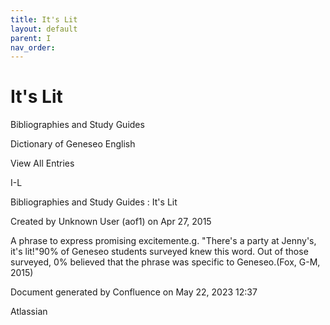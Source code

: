 ```yaml
---
title: It's Lit
layout: default
parent: I
nav_order:
---
```


# It's Lit

Bibliographies and Study Guides

Dictionary of Geneseo English

View All Entries

I-L

Bibliographies and Study Guides : It's Lit

Created by  Unknown User (aof1) on Apr 27, 2015

A phrase to express promising excitemente.g. &quot;There's a party at Jenny's, it's lit!&quot;90% of Geneseo students surveyed knew this word. Out of those surveyed, 0% believed that the phrase was specific to Geneseo.(Fox, G-M, 2015)

Document generated by Confluence on May 22, 2023 12:37

Atlassian
